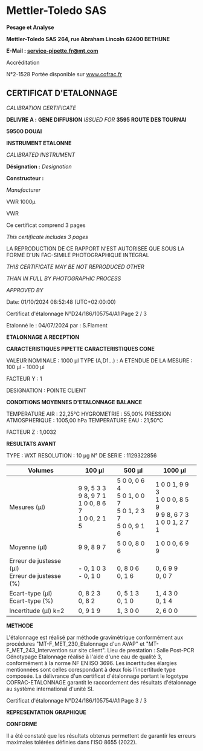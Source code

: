 # **Mettler-Toledo SAS**

**Pesage et Analyse**

**Mettler-Toledo SAS**
**264, rue Abraham Lincoln**
**62400 BETHUNE**

**E-Mail : service-pipette.fr@mt.com**

Accréditation

N°2-1528
Portée disponible
sur www.cofrac.fr
## **CERTIFICAT D'ETALONNAGE**

_CALIBRATION CERTIFICATE_

**DELIVRE A :** **GENE DIFFUSION**
_ISSUED FOR_ **3595 ROUTE DES TOURNAI**

**59500 DOUAI**

**INSTRUMENT ETALONNE**

_CALIBRATED INSTRUMENT_


**Désignation :**
_Designation_

**Constructeur :**

_Manufacturer_


VWR 1000µ

VWR



Ce certificat comprend 3 pages

_This certificate includes 3 pages_

LA REPRODUCTION DE CE RAPPORT N'EST AUTORISEE QUE SOUS
LA FORME D'UN FAC-SIMILE PHOTOGRAPHIQUE INTEGRAL

_THIS CERTIFICATE MAY BE NOT REPRODUCED OTHER_

_THAN IN FULL BY PHOTOGRAPHIC PROCESS_


_APPROVED BY_

Date: 01/10/2024 08:52:48 (UTC+02:00:00)

Certificat d'étalonnage N°D24/186/105754/A1  Page 2 / 3

Etalonné le : 04/07/2024 par : S.Flament

**ETALONNAGE A RECEPTION**

**CARACTERISTIQUES PIPETTE** **CARACTERISTIQUES CONE**


VALEUR NOMINALE : 1000 µl
TYPE (A,D1...) : A
ETENDUE DE LA MESURE : 100 µl - 1000 µl

FACTEUR Y : 1


DESIGNATION : POINTE CLIENT


**CONDITIONS MOYENNES D'ETALONNAGE** **BALANCE**


TEMPERATURE AIR : 22,25°C
HYGROMETRIE : 55,00%
PRESSION ATMOSPHERIQUE : 1005,00 hPa
TEMPERATURE EAU : 21,50°C

FACTEUR Z : 1,0032

**RESULTATS AVANT**


TYPE : WXT
RESOLUTION : 10 µg
N° DE SERIE : 1129322856










|Volumes|100 µl|500 µl|1000 µl|
|---|---|---|---|
|Mesures (µl)|9 9, 5 3 3<br>9 8, 9 7 1<br>1 0 0, 8 6 7<br>1 0 0, 2 1 5|5 0 0, 0 6 4<br>5 0 1, 0 0 7<br>5 0 1, 2 3 7<br>5 0 0, 9 1 6|1 0 0 1, 9 9 3<br>1 0 0 0, 8 5 9<br>9 9 8, 6 7 3<br>1 0 0 1, 2 7 1|
|Moyenne (µl)|9 9, 8 9 7|5 0 0, 8 0 6|1 0 0 0, 6 9 9|
|Erreur de justesse (µl)<br>Erreur de justesse (%)|- 0, 1 0 3<br>- 0, 1 0|0, 8 0 6<br>0, 1 6|0, 6 9 9<br>0, 0 7|
|Ecart-type (µl)<br>Ecart-type (%)|0, 8 2 3<br>0, 8 2|0, 5 1 3<br>0, 1 0|1, 4 3 0<br>0, 1 4|
|Incertitude (µl) k=2|0, 9 1 9|1, 3 0 0|2, 6 0 0|


**METHODE**

L'étalonnage est réalisé par méthode gravimétrique conformément aux procédures "MT-F_MET_230_Etalonnage d'un AVAP" et
"MT-F_MET_243_Intervention sur site client".
Lieu de prestation : Salle Post-PCR Génotypage
Etalonnage réalisé à l'aide d'une eau de qualité 3, conformément à la norme NF EN ISO 3696.
Les incertitudes élargies mentionnées sont celles corespondant à deux fois l'incertitude type composée.
La délivrance d'un certificat d'étalonnage portant le logotype COFRAC-ETALONNAGE garantit le raccordement des résultats d'étalonnage au système
international d'unité SI.

Certificat d'étalonnage N°D24/186/105754/A1  Page 3 / 3

**REPRESENTATION GRAPHIQUE**

**CONFORME**

Il a été constaté que les résultats obtenus permettent de garantir les erreurs maximales tolérées définies dans l'ISO 8655 (2022).

